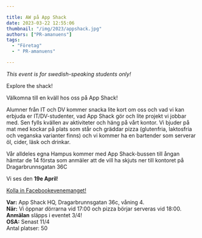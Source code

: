 ```yaml
---

title: AW på App Shack
date: 2023-03-22 12:55:06
thumbnail: "/img/2023/appshack.jpg"
authors: ["PR-amanuens"]
tags: 
  - "Företag"
  - " PR-amanuens"

---
```

*This event is for swedish-speaking students only!*

Explore the shack!

Välkomna till en kväll hos oss på App Shack!

Alumner från IT och DV kommer snacka lite kort om oss och vad vi kan erbjuda er IT/DV-studenter, vad App Shack gör och lite projekt vi jobbar med.
Sen fylls kvällen av aktiviteter och häng på vårt kontor. Vi bjuder på mat med kockar på plats som står och gräddar pizza (glutenfria, laktosfria och veganska varianter finns) och vi kommer ha en bartender som serverar öl, cider, läsk och drinkar.

Vår alldeles egna Hampus kommer med App Shack-bussen till ångan hämtar de 14 första som anmäler att de vill ha skjuts ner till kontoret på Dragarbrunnsgatan 36C

Vi ses den **19e April**!

[Kolla in Facebookevenemanget!](https://fb.me/e/OSLjaeHM)

**Var:** App Shack HQ, Dragarbrunnsgatan 36c, våning 4.\
**När:** Vi öppnar dörrarna vid 17:00 och pizza börjar serveras vid 18:00.\
**Anmälan** släpps i eventet 3/4!\
**OSA:** Senast 11/4\
Antal platser: 50
